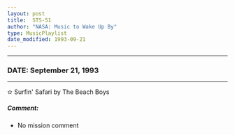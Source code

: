 ```yaml
---
layout: post
title:  STS-51
author: "NASA: Music to Wake Up By"
type: MusicPlaylist
date_modified: 1993-09-21
---
```


----
### DATE: September 21, 1993
----
✫ Surfin' Safari by The Beach Boys

##### Comment:
* No mission comment
